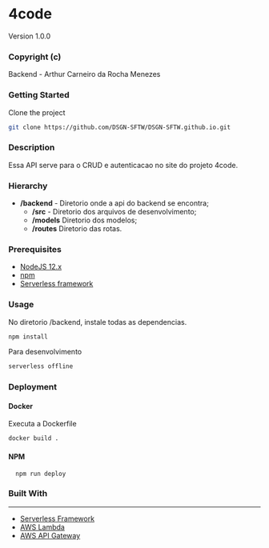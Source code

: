 # 4code

Version 1.0.0

### Copyright (c)

Backend - Arthur Carneiro da Rocha Menezes

### Getting Started

Clone the project

```bash
git clone https://github.com/DSGN-SFTW/DSGN-SFTW.github.io.git
```

### Description

Essa API serve para o CRUD e autenticacao no site do projeto 4code.

### Hierarchy

- **/backend** - Diretorio onde a api do backend se encontra;
  - **/src** - Diretorio dos arquivos de desenvolvimento;
  - **/models** Diretorio dos modelos;
  - **/routes** Diretorio das rotas.

### Prerequisites

- [NodeJS 12.x](https://nodejs.org/download/release/v12.16.1/)
- [npm](https://www.npmjs.com)
- [Serverless framework](https://serverless.com)

### Usage

No diretorio /backend, instale todas as dependencias.

```bash
npm install
```

Para desenvolvimento

```bash
serverless offline
```

### Deployment

#### Docker

Executa a Dockerfile

```bash
docker build .
```

#### NPM

```
  npm run deploy
```

### Built With

---

- [Serverless Framework](https://serverless.com)
- [AWS Lambda](aws.amazon.com/lambda/)
- [AWS API Gateway](aws.amazon.com/api-gateway/)
